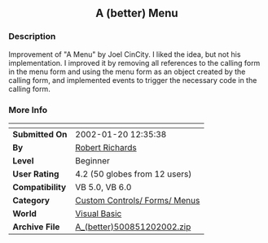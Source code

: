 ﻿<div align="center">

## A \(better\) Menu


</div>

### Description

Improvement of "A Menu" by Joel CinCity. I liked the idea, but not his implementation. I improved it by removing all references to the calling form in the menu form and using the menu form as an object created by the calling form, and implemented events to trigger the necessary code in the calling form.
 
### More Info
 


<span>             |<span>
---                |---
**Submitted On**   |2002-01-20 12:35:38
**By**             |[Robert Richards](https://github.com/Planet-Source-Code/PSCIndex/blob/master/ByAuthor/robert-richards.md)
**Level**          |Beginner
**User Rating**    |4.2 (50 globes from 12 users)
**Compatibility**  |VB 5\.0, VB 6\.0
**Category**       |[Custom Controls/ Forms/  Menus](https://github.com/Planet-Source-Code/PSCIndex/blob/master/ByCategory/custom-controls-forms-menus__1-4.md)
**World**          |[Visual Basic](https://github.com/Planet-Source-Code/PSCIndex/blob/master/ByWorld/visual-basic.md)
**Archive File**   |[A\_\(better\)500851202002\.zip](https://github.com/Planet-Source-Code/robert-richards-a-better-menu__1-30997/archive/master.zip)









